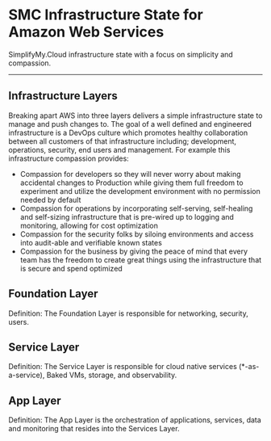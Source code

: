 # SMC Infrastructure State for Amazon Web Services

SimplifyMy.Cloud infrastructure state with a focus on simplicity and compassion.

---

## Infrastructure Layers

Breaking apart AWS into three layers delivers a simple infrastructure state to manage and push changes to.  The goal of a well defined and engineered infrastructure is a DevOps culture which promotes healthy collaboration between all customers of that infrastructure including; development, operations, security, end users and management.  For example this infrastructure compassion provides:

  - Compassion for developers so they will never worry about making accidental changes to Production while giving them full freedom to experiment and utilize the development environment with no permission needed by default
  - Compassion for operations by incorporating self-serving, self-healing and self-sizing infrastructure that is pre-wired up to logging and monitoring, allowing for cost optimization
  - Compassion for the security folks by siloing environments and access into audit-able and verifiable known states
  - Compassion for the business by giving the peace of mind that every team has the freedom to create great things using the infrastructure that is secure and spend optimized



## Foundation Layer

Definition: The Foundation Layer is responsible for networking, security, users.



## Service Layer

Definition: The Service Layer is responsible for cloud native services (*-as-a-service), Baked VMs, storage, and observability.



## App Layer

Definition: The App Layer is the orchestration of applications, services, data and monitoring that resides into the Services Layer.
